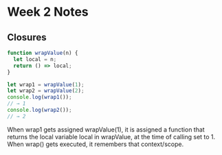 # Week 2 Notes
## Closures
```javascript
function wrapValue(n) {
  let local = n;
  return () => local;
}

let wrap1 = wrapValue(1);
let wrap2 = wrapValue(2);
console.log(wrap1());
// → 1
console.log(wrap2());
// → 2
```
When wrap1 gets assigned wrapValue(1), it is assigned a function that returns the local variable local in wrapValue, at the time of calling set to 1. When wrap() gets executed, it remembers that context/scope.


